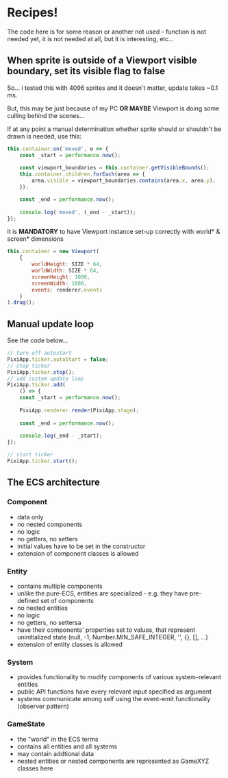 # Recipes!
The code here is for some reason or another not used - function is not needed yet, it is not needed at all, but it is interesting, etc...

## When sprite is outside of a Viewport visible boundary, set its visible flag to false

So... i tested this with 4096 sprites and it doesn't matter, update takes ~0.1 ms.

But, this may be just because of my PC **OR MAYBE** Viewport is doing some culling behind the scenes...

If at any point a manual determination whether sprite should or shouldn't be drawn is needed, use this:

```javascript
this.container.on('moved', e => {
    const _start = performance.now();
    
    const viewport_boundaries = this.container.getVisibleBounds();
    this.container.children.forEach(area => {
        area.visible = viewport_boundaries.contains(area.x, area.y);
    });

    const _end = performance.now();
    
    console.log('moved', (_end - _start));
});
```

It is **MANDATORY** to have Viewport instance set-up correctly with
world* & screen* dimensions

```javascript
this.container = new Viewport(
    {
        worldHeight: SIZE * 64,
        worldWidth: SIZE * 64,
        screenHeight: 1000,
        screenWidth: 1000,
        events: renderer.events
    }
).drag();

```

## Manual update loop

See the code below...

```javascript
// turn off autostart
PixiApp.ticker.autoStart = false;
// stop ticker
PixiApp.ticker.stop();
// add custom update loop
PixiApp.ticker.add(
    () => {
    const _start = performance.now();
    
    PixiApp.renderer.render(PixiApp.stage);
    
    const _end = performance.now();
            
    console.log(_end - _start);
});

// start ticker
PixiApp.ticker.start();
```

## The ECS architecture

### Component
- data only
- no nested components
- no logic
- no getters, no setters
- initial values have to be set in the constructor
- extension of component classes is allowed

### Entity
- contains multiple components
- unlike the pure-ECS, entities are specialized - e.g. they have pre-defined
set of components
- no nested entities
- no logic
- no getters, no settersa
- have their components' properties set to values, that represent uninitialized
state (null, -1, Number.MIN_SAFE_INTEGER, '', {}, [], ...)
- extension of entity classes is allowed

### System
- provides functionality to modify components of various system-relevant 
entities
- public API functions have every relevant input specified as argument
- systems communicate among self using the event-emit functionality (observer
pattern)

### GameState
- the "world" in the ECS terms
- contains all entities and all systems
- may contain addtional data
- nested entities or nested components are represented as GameXYZ classes 
here